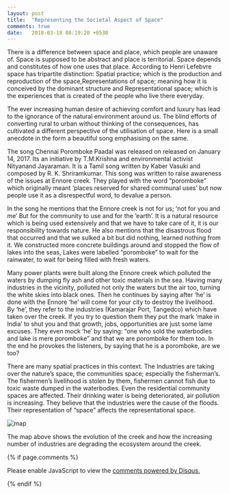 ```yaml
---
layout: post
title:  "Representing the Societal Aspect of Space"
comments: true
date:   2018-03-18 08:19:20 +0530
---
```





There is a difference between space and place, which people are unaware of.
Space is supposed to be abstract and place is territorial. Space depends and constitutes of  how one uses that
place. According to Henri Lefebvre space has tripartite distinction: Spatial practice; which is the production
and reproduction of the space,Representations of space; meaning how it is conceived by the dominant structure
and Representational space; which is the experiences that is created of the people who live there everyday.


The ever increasing human desire of achieving comfort and luxury has lead to the ignorance of the natural
environment around us. The blind efforts of converting rural to urban without thinking of the consequences,
has cultivated a different perspective of the utilisation of space. Here is a small anecdote in the form a
beautiful song emphasising on the same.


The song Chennai Poromboke Paadal was released on released on January 14, 2017. Its an initiative by
T.M.Krishna and environmental activist Nityanand Jayaraman. It is a Tamil song written by Kaber Vasuki and
composed by R. K. Shriramkumar. This song was written to raise awareness of the issues at Ennore creek.
They played with  the word “poromboke” which originally meant ‘places reserved for shared communal uses’
but now people use it as a disrespectful word, to devalue a person.


In the song he mentions that the Ennore creek is not for us; ‘not for you and me’
But for the community to use and for the ‘earth’. It is a natural resource which is being used extensively
and that we have to take care of it, it is our responsibility towards nature. He also mentions that the
disastrous flood that occurred and that we sulked a bit but did nothing, learned nothing from it.
We constructed more concrete buildings around and stopped the flow of lakes into the seas, Lakes were
labelled “poromboke” to wait for the rainwater, to wait for being filled with fresh waters.


Many power plants were built along the Ennore creek which polluted the waters by dumping fly ash and other
toxic materials in the sea. Having many industries in the vicinity, polluted not only the waters but the
air too, turning the white skies into black ones. Then he continues by saying after ‘he’ is done with the
Ennore ‘he’ will come for your city to destroy the livelihood. By ‘he’, they refer to the industries
(Kamarajar Port, Tangedco) which have taken over the creek. If you try to question them they put the mark
‘make in India’ to shut you and that growth, jobs, opportunities are just some lame excuses. They even mock
‘he’ by saying: “one who sold the waterbodies and lake is mere poromboke” and that we are poromboke for them too.
In the end he provokes the listeners, by saying that he is a poromboke, are we too?


There are many spatial practices in this context. The Industries are taking over the nature’s space,
the communities space; especially the fisherman’s. The fishermen’s livelihood is stolen by them,
fishermen cannot fish due to toxic waste dumped in the waterbodies. Even the residential community
spaces are affected. Their drinking water is being deteriorated, air pollution is increasing. They believe
that the industries were the cause of the floods. Their representation of “space” affects the representational
space.

![map](https://user-images.githubusercontent.com/36836537/37567425-c30a5fcc-2aec-11e8-9c19-2673ac6dfc01.jpg)

The map above shows the evolution of the creek and how the increasing number of
industries are degrading the ecosystem around the creek.


{% if page.comments %}
<div id="disqus_thread"></div>
<script>

/**
*  RECOMMENDED CONFIGURATION VARIABLES: EDIT AND UNCOMMENT THE SECTION BELOW TO INSERT DYNAMIC VALUES FROM YOUR PLATFORM OR CMS.
*  LEARN WHY DEFINING THESE VARIABLES IS IMPORTANT: https://disqus.com/admin/universalcode/#configuration-variables*/
/*
var disqus_config = function () {
this.page.url = PAGE_URL;  // Replace PAGE_URL with your page's canonical URL variable
this.page.identifier = PAGE_IDENTIFIER; // Replace PAGE_IDENTIFIER with your page's unique identifier variable
};
*/
(function() { // DON'T EDIT BELOW THIS LINE
var d = document, s = d.createElement('script');
s.src = 'https://anshikalohia-gitub-io.disqus.com/embed.js';
s.setAttribute('data-timestamp', +new Date());
(d.head || d.body).appendChild(s);
})();
</script>
<noscript>Please enable JavaScript to view the <a href="https://disqus.com/?ref_noscript">comments powered by Disqus.</a></noscript>

{% endif %}
